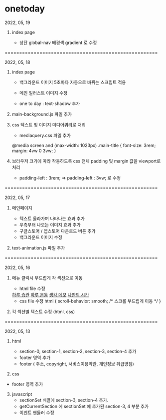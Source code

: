 # onetoday

2022, 05, 19 

1. index page 

    - 상단 global-nav 배경색 gradient 로 수정

=====================================================

2022, 05, 18 

1. index page 

    - 백그라운드 이미지 5초마다 자동으로 바뀌는 스크립트 적용
    <body class="main-wrap" onload="showImg()">

    - 메인 일러스트 이미지 수정

    - one to day : text-shadow 추가

2. main-background.js 파일 추가  

3. css 텍스트 및 이미지 미디어쿼리로 처리

    - mediaquery.css 파일 추가

    @media screen and (max-width: 1023px)
        .main-title {
            font-size: 3rem;
            margin: 4vw 0 3vw;
        }

4. 브라우저 크기에 따라 작동하도록 
   css 전체 padding 및 margin 값을 viewport로 처리

    - padding-left : 3rem;  => padding-left : 3vw; 로 수정

=====================================================

2022, 05, 17 

1. 메인페이지 

    - 텍스트 올라가며 나타나는 효과 추가
    - 우측부터 나오는 이미지 효과 추가
    - 구글스토어 / 앱스토어 다운로드 버튼 추가
    - 백그라운드 이미지 수정

2. text-animation.js 파일 추가  

=====================================================

2022, 05, 16 

1. 메뉴 클릭시 부드럽게 각 섹션으로 이동
    - html file 수정
    <div class="item lc-item">
        <a href="#section-1" class="local-nav-item">하루 습관</a>
        <a href="#section-2" class="local-nav-item">하루 운동</a>
        <a href="#section-3" class="local-nav-item">생각 메모</a>
        <a href="#section-4" class="local-nav-item">나만의 시간</a>
    </div>

    - css file 수정
    html {
        scroll-behavior: smooth; /* 스크롤 부드럽게 이동 */
    }
2. 각 섹션별 텍스트 수정 (html, css) 

=====================================================

2022, 05, 13 

1. html 
    - section-0, section-1, section-2, section-3, section-4  추가
    - footer 영역 추가
    - footer ( 주소, copyright, 서비스이용약관, 개인정보 취급방침)

2. css 
 - footer 영역 추가

3. javascript
    - sectionSet 배열에 section-3, section-4  추가.
    - getCurrentSection 에 sectionSet 에 추가된 section-3, 4 부분 추가
    - 이벤트 핸들러 수정 
